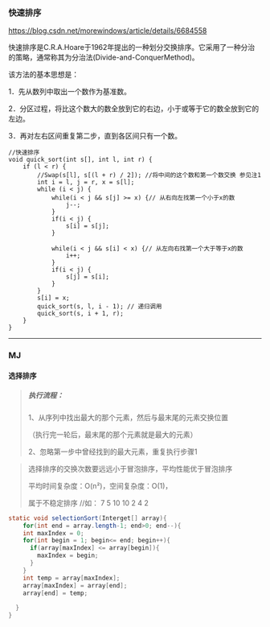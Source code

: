 ### 快速排序

https://blog.csdn.net/morewindows/article/details/6684558

快速排序是C.R.A.Hoare于1962年提出的一种划分交换排序。它采用了一种分治的策略，通常称其为分治法(Divide-and-ConquerMethod)。

该方法的基本思想是：

1．先从数列中取出一个数作为基准数。

2．分区过程，将比这个数大的数全放到它的右边，小于或等于它的数全放到它的左边。

3．再对左右区间重复第二步，直到各区间只有一个数。

```
//快速排序  
void quick_sort(int s[], int l, int r) {
    if (l < r) {
        //Swap(s[l], s[(l + r) / 2]); //将中间的这个数和第一个数交换 参见注1
        int i = l, j = r, x = s[l];
        while (i < j) {
            while(i < j && s[j] >= x) {// 从右向左找第一个小于x的数
                j--;
            }
            if(i < j) {
                s[i] = s[j];
            }

            while(i < j && s[i] < x) {// 从左向右找第一个大于等于x的数
                i++;
            }
            if(i < j) {
                s[j] = s[i];
            }
        }
        s[i] = x;
        quick_sort(s, l, i - 1); // 递归调用
        quick_sort(s, i + 1, r);
    }
}
```



---

### MJ

#### 选择排序

>##### 执行流程：
>
>1、从序列中找出最大的那个元素，然后与最末尾的元素交换位置
>
>（执行完一轮后，最末尾的那个元素就是最大的元素）
>
>2、忽略第一步中曾经找到的最大元素，重复执行步骤1



>选择排序的交换次数要远远小于冒泡排序，平均性能优于冒泡排序
>
>平均时间复杂度：O(n²)，空间复杂度：O(1)，
>
>属于不稳定排序 	//如： 7  5  10  10   2  4  2



```java
static void selectionSort(Interget[] array){
	for(int end = array.length-1; end>0; end--){
    int maxIndex = 0;
    for(int begin = 1; begin<= end; begin++){
      if(array[maxIndex] <= array[begin]){
        maxIndex = begin;
      }
    }
    int temp = array[maxIndex];
    array[maxIndex] = array[end];
    array[end] = temp;
    
  }
}
```


